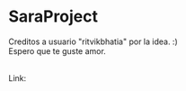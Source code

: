 # SaraProject
Creditos a usuario "ritvikbhatia" por la idea. :)
<br>
Espero que te guste amor.

<br>
Link:
